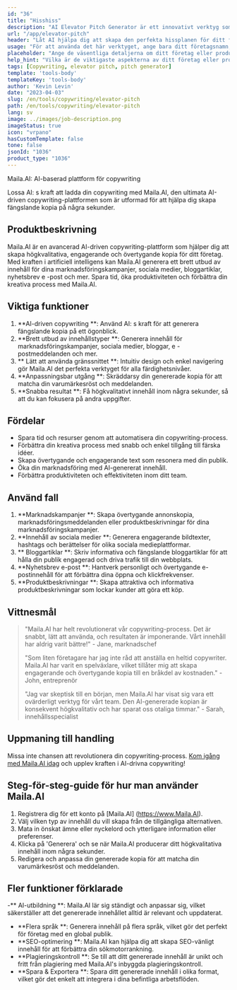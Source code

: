 ```yaml
---
id: "36"
title: "Hisshiss"
description: "AI Elevator Pitch Generator är ett innovativt verktyg som använder artificiell intelligens för att skapa övertygande och fängslande hissplaner för ditt företag, produkt eller tjänst.  Imponera potentiella kunder eller investerare med en kortfattad och engagerande tonhöjd som belyser de viktigaste aspekterna av ditt erbjudande, vilket gör att det sticker ut från tävlingen."
url: "/app/elevator-pitch"
header: "Låt AI hjälpa dig att skapa den perfekta hissplanen för ditt företag eller produkt."
usage: "För att använda det här verktyget, ange bara ditt företagsnamn, nyckelfunktioner och målgrupp.  Denna AI-generator kommer då att skapa en välgjord, kortfattad och övertygande hissplan som belyser de unika försäljningsställena för ditt företag eller produkt."
placeholder: "Ange de väsentliga detaljerna om ditt företag eller produkt, t.ex. företagsnamn, nyckelfunktioner, målgrupp, etc."
help_hint: "Vilka är de viktigaste aspekterna av ditt företag eller produkt som du vill fokusera på?  Ange några nyckelord relaterade till dessa aspekter, och vår AI kommer att skapa en engagerande hissplan baserad på din input."
tags: [Copywriting, elevator pitch, pitch generator]
template: 'tools-body'
templateKey: 'tools-body'
author: 'Kevin Levin'
date: "2023-04-03"
slug: /en/tools/copywriting/elevator-pitch
path: /en/tools/copywriting/elevator-pitch
lang: sv
image: ../images/job-description.png
imageStatus: true
icon: "vrpano"
hasCustomTemplate: false
tone: false
jsonId: "1036"
product_type: "1036"
---
```

Maila.AI: AI-baserad plattform för copywriting

Lossa AI: s kraft att ladda din copywriting med Maila.AI, den ultimata AI-driven copywriting-plattformen som är utformad för att hjälpa dig skapa fängslande kopia på några sekunder.

## Produktbeskrivning

Maila.AI är en avancerad AI-driven copywriting-plattform som hjälper dig att skapa högkvalitativa, engagerande och övertygande kopia för ditt företag.  Med kraften i artificiell intelligens kan Maila.AI generera ett brett utbud av innehåll för dina marknadsföringskampanjer, sociala medier, bloggartiklar, nyhetsbrev e -post och mer.  Spara tid, öka produktiviteten och förbättra din kreativa process med Maila.AI.

## Viktiga funktioner

1. **AI-driven copywriting **: Använd AI: s kraft för att generera fängslande kopia på ett ögonblick.
 2. **Brett utbud av innehållstyper **: Generera innehåll för marknadsföringskampanjer, sociala medier, bloggar, e -postmeddelanden och mer.
 3. ** Lätt att använda gränssnittet **: Intuitiv design och enkel navigering gör Maila.AI det perfekta verktyget för alla färdighetsnivåer.
 4. **Anpassningsbar utgång **: Skräddarsy din genererade kopia för att matcha din varumärkesröst och meddelanden.
 5. **Snabba resultat **: Få högkvalitativt innehåll inom några sekunder, så att du kan fokusera på andra uppgifter.

## Fördelar

- Spara tid och resurser genom att automatisera din copywriting-process.
- Förbättra din kreativa process med snabb och enkel tillgång till färska idéer.
- Skapa övertygande och engagerande text som resonera med din publik.
- Öka din marknadsföring med AI-genererat innehåll.
- Förbättra produktiviteten och effektiviteten inom ditt team.

## Använd fall

1. **Marknadskampanjer **: Skapa övertygande annonskopia, marknadsföringsmeddelanden eller produktbeskrivningar för dina marknadsföringskampanjer.
 2. **Innehåll av sociala medier **: Generera engagerande bildtexter, hashtags och berättelser för olika sociala medieplattformar.
 3. ** Bloggartiklar **: Skriv informativa och fängslande bloggartiklar för att hålla din publik engagerad och driva trafik till din webbplats.
 4. **Nyhetsbrev e-post **: Hantverk personligt och övertygande e-postinnehåll för att förbättra dina öppna och klickfrekvenser.
 5. **Produktbeskrivningar **: Skapa attraktiva och informativa produktbeskrivningar som lockar kunder att göra ett köp.

## Vittnesmål

> "Maila.AI har helt revolutionerat vår copywriting-process. Det är snabbt, lätt att använda, och resultaten är imponerande. Vårt innehåll har aldrig varit bättre!"  - Jane, marknadschef
 >
 > "Som liten företagare har jag inte råd att anställa en heltid copywriter. Maila.AI har varit en spelväxlare, vilket tillåter mig att skapa engagerande och övertygande kopia till en bråkdel av kostnaden."  - John, entreprenör
 >
 > "Jag var skeptisk till en början, men Maila.AI har visat sig vara ett ovärderligt verktyg för vårt team. Den AI-genererade kopian är konsekvent högkvalitativ och har sparat oss otaliga timmar."  - Sarah, innehållsspecialist

## Uppmaning till handling

Missa inte chansen att revolutionera din copywriting-process. [Kom igång med Maila.AI idag](https://www.Maila.AI) och upplev kraften i AI-drivna copywriting!

## Steg-för-steg-guide för hur man använder Maila.AI

1. Registrera dig för ett konto på [Maila.AI] (https://www.Maila.AI).
 2. Välj vilken typ av innehåll du vill skapa från de tillgängliga alternativen.
 3. Mata in önskat ämne eller nyckelord och ytterligare information eller preferenser.
 4. Klicka på 'Generera' och se när Maila.AI producerar ditt högkvalitativa innehåll inom några sekunder.
 5. Redigera och anpassa din genererade kopia för att matcha din varumärkesröst och meddelanden.

## Fler funktioner förklarade

-** AI-utbildning **: Maila.AI lär sig ständigt och anpassar sig, vilket säkerställer att det genererade innehållet alltid är relevant och uppdaterat.
 - **Flera språk **: Generera innehåll på flera språk, vilket gör det perfekt för företag med en global publik.
 - **SEO-optimering **: Maila.AI kan hjälpa dig att skapa SEO-vänligt innehåll för att förbättra din sökmotorrankning.
 - **Plagieringskontroll **: Se till att ditt genererade innehåll är unikt och fritt från plagiering med Maila.AI's inbyggda plagieringskontroll.
 - **Spara & Exportera **: Spara ditt genererade innehåll i olika format, vilket gör det enkelt att integrera i dina befintliga arbetsflöden.
